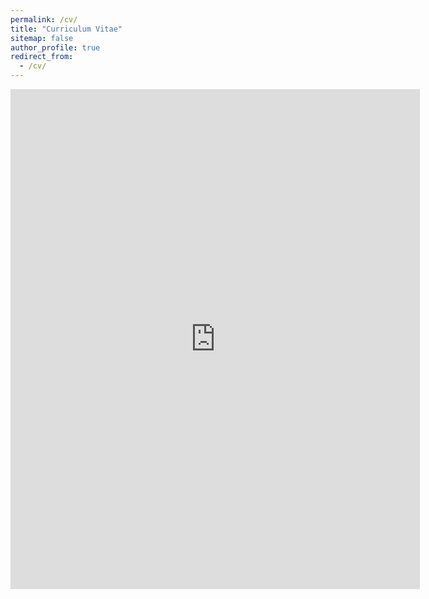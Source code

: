```yaml
---
permalink: /cv/
title: "Curriculum Vitae"
sitemap: false
author_profile: true
redirect_from: 
  - /cv/
---
```

<embed src="https://jferrherz.github.io/files/resume_jacobo_ferrer.pdf" type="application/pdf" width='130%' height='800px' />
